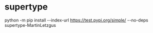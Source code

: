 # supertype

python -m pip install --index-url https://test.pypi.org/simple/ --no-deps supertype-MartinLetzgus

